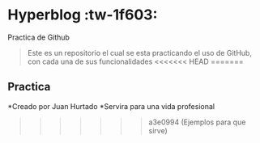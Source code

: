# Hyperblog  :tw-1f603:
Practica de Github 
>Este es un repositorio el cual se esta practicando el uso de GitHub, con cada una de sus funcionalidades
<<<<<<< HEAD
=======
## Practica 
*Creado por Juan Hurtado
*Servira para una vida profesional
>>>>>>> a3e0994 (Ejemplos para que sirve)
